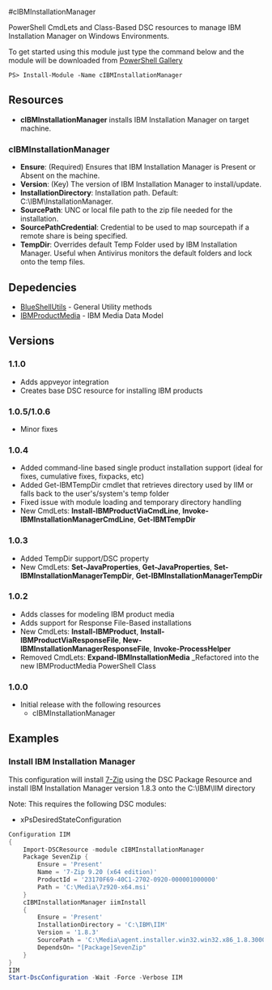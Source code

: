 #cIBMInstallationManager

PowerShell CmdLets and Class-Based DSC resources to manage IBM Installation Manager on Windows Environments.

To get started using this module just type the command below and the module will be downloaded from [PowerShell Gallery](https://www.powershellgallery.com/packages/cIBMInstallationManager/)
```shell
PS> Install-Module -Name cIBMInstallationManager
```

## Resources

* **cIBMInstallationManager** installs IBM Installation Manager on target machine.

### cIBMInstallationManager

* **Ensure**: (Required) Ensures that IBM Installation Manager is Present or Absent on the machine.
* **Version**: (Key) The version of IBM Installation Manager to install/update.
* **InstallationDirectory**: Installation path.  Default: C:\IBM\InstallationManager.
* **SourcePath**: UNC or local file path to the zip file needed for the installation.
* **SourcePathCredential**: Credential to be used to map sourcepath if a remote share is being specified.
* **TempDir**: Overrides default Temp Folder used by IBM Installation Manager. Useful when Antivirus monitors the default folders and lock onto the temp files.  

## Depedencies
- [BlueShellUtils](https://www.powershellgallery.com/packages/blueshellutils/ "BlueShellUtils") - General Utility methods
- [IBMProductMedia](https://www.powershellgallery.com/packages/IBMProductMedia/ "IBMProductMedia") - IBM Media Data Model

## Versions

### 1.1.0
* Adds appveyor integration
* Creates base DSC resource for installing IBM products

### 1.0.5/1.0.6
* Minor fixes

### 1.0.4

* Added command-line based single product installation support (ideal for fixes, cumulative fixes, fixpacks, etc)
* Added Get-IBMTempDir cmdlet that retrieves directory used by IIM or falls back to the user's/system's temp folder
* Fixed issue with module loading and temporary directory handling
* New CmdLets: **Install-IBMProductViaCmdLine**, **Invoke-IBMInstallationManagerCmdLine**, **Get-IBMTempDir**


### 1.0.3

* Added TempDir support/DSC property
* New CmdLets: **Set-JavaProperties**, **Get-JavaProperties**, **Set-IBMInstallationManagerTempDir**, **Get-IBMInstallationManagerTempDir**

### 1.0.2

* Adds classes for modeling IBM product media
* Adds support for Response File-Based installations
* New CmdLets: **Install-IBMProduct**, **Install-IBMProductViaResponseFile**, **New-IBMInstallationManagerResponseFile**, **Invoke-ProcessHelper** 
* Removed CmdLets: **Expand-IBMInstallationMedia** _Refactored into the new IBMProductMedia PowerShell Class

### 1.0.0

* Initial release with the following resources 
    - cIBMInstallationManager

## Examples

### Install IBM Installation Manager

This configuration will install [7-Zip](http://www.7-zip.org/ "7-Zip") using the DSC Package Resource and install
IBM Installation Manager version 1.8.3 onto the C:\IBM\IIM directory

Note: This requires the following DSC modules:
* xPsDesiredStateConfiguration

```powershell
Configuration IIM
{
    Import-DSCResource -module cIBMInstallationManager
    Package SevenZip {
        Ensure = 'Present'
        Name = '7-Zip 9.20 (x64 edition)'
        ProductId = '23170F69-40C1-2702-0920-000001000000'
        Path = 'C:\Media\7z920-x64.msi'
    }
    cIBMInstallationManager iimInstall
    {
        Ensure = 'Present'
        InstallationDirectory = 'C:\IBM\IIM'
        Version = '1.8.3'
        SourcePath = 'C:\Media\agent.installer.win32.win32.x86_1.8.3000.20150606_0047.zip'
        DependsOn= "[Package]SevenZip"
    }
}
IIM
Start-DscConfiguration -Wait -Force -Verbose IIM
```